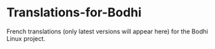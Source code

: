 # Translations-for-Bodhi

French translations (only latest versions will appear here) for the Bodhi Linux project.

